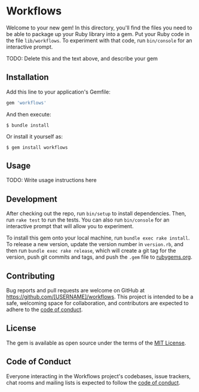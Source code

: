 # Workflows

Welcome to your new gem! In this directory, you'll find the files you need to be able to package up your Ruby library into a gem. Put your Ruby code in the file `lib/workflows`. To experiment with that code, run `bin/console` for an interactive prompt.

TODO: Delete this and the text above, and describe your gem

## Installation

Add this line to your application's Gemfile:

```ruby
gem 'workflows'
```

And then execute:

    $ bundle install

Or install it yourself as:

    $ gem install workflows

## Usage

TODO: Write usage instructions here

## Development

After checking out the repo, run `bin/setup` to install dependencies. Then, run `rake test` to run the tests. You can also run `bin/console` for an interactive prompt that will allow you to experiment.

To install this gem onto your local machine, run `bundle exec rake install`. To release a new version, update the version number in `version.rb`, and then run `bundle exec rake release`, which will create a git tag for the version, push git commits and tags, and push the `.gem` file to [rubygems.org](https://rubygems.org).

## Contributing

Bug reports and pull requests are welcome on GitHub at https://github.com/[USERNAME]/workflows. This project is intended to be a safe, welcoming space for collaboration, and contributors are expected to adhere to the [code of conduct](https://github.com/[USERNAME]/workflows/blob/master/CODE_OF_CONDUCT.md).


## License

The gem is available as open source under the terms of the [MIT License](https://opensource.org/licenses/MIT).

## Code of Conduct

Everyone interacting in the Workflows project's codebases, issue trackers, chat rooms and mailing lists is expected to follow the [code of conduct](https://github.com/[USERNAME]/workflows/blob/master/CODE_OF_CONDUCT.md).
